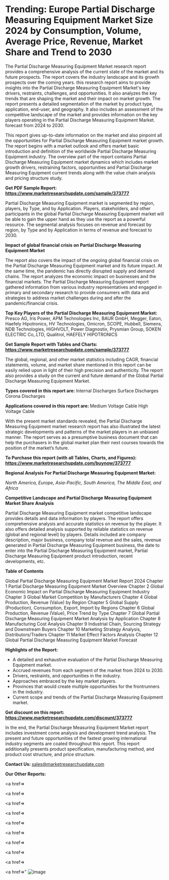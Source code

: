# Trending: Europe Partial Discharge Measuring Equipment Market Size 2024 by Consumption, Volume, Average Price, Revenue, Market Share and Trend to 2030

The Partial Discharge Measuring Equipment Market research report provides a comprehensive analysis of the current state of the market and its future prospects. The report covers the industry landscape and its growth prospects over the coming years. this research report aims to provide insights into the Partial Discharge Measuring Equipment Market's key drivers, restraints, challenges, and opportunities. It also analyzes the key trends that are shaping the market and their impact on market growth. The report presents a detailed segmentation of the market by product type, application, end-user, and geography. It also includes an assessment of the competitive landscape of the market and provides information on the key players operating in the Partial Discharge Measuring Equipment Market. forecast from 2024 to 2030.

This report gives up-to-date information on the market and also pinpoint all the opportunities for Partial Discharge Measuring Equipment market growth. The report begins with a market outlook and offers market basic introduction and definition of the worldwide Partial Discharge Measuring Equipment industry. The overview part of the report contains Partial Discharge Measuring Equipment market dynamics which includes market growth drivers, restraining factors, opportunities and Partial Discharge Measuring Equipment current trends along with the value chain analysis and pricing structure study.

<strong><b>Get PDF Sample Report: <a href=https://www.marketresearchupdate.com/sample/373777>https://www.marketresearchupdate.com/sample/373777</a></b></strong>

Partial Discharge Measuring Equipment market is segmented by region, players, by Type, and by Application. Players, stakeholders, and other participants in the global Partial Discharge Measuring Equipment market will be able to gain the upper hand as they use the report as a powerful resource. The segmental analysis focuses on revenue and forecast by region, by Type and by Application in terms of revenue and forecast to 2030.

<strong><b>Impact of global financial crisis on Partial Discharge Measuring Equipment Market</b></strong>

The report also covers the impact of the ongoing global financial crisis on the Partial Discharge Measuring Equipment market and its future impact. At the same time, the pandemic has directly disrupted supply and demand chains. The report analyzes the economic impact on businesses and the financial markets. The Partial Discharge Measuring Equipment report gathered information from various industry representatives and engaged in primary and secondary research to provide consumers with data and strategies to address market challenges during and after the pandemic/financial crisis.

<strong><b>Top Key Players of the Partial Discharge Measuring Equipment Market:
</b></strong>Presco AG, Iris Power, APM Technologies Inc, BAUR GmbH, Megger, Eaton, Haefely Hipotronics, HV Technologies, Omicron, SCOPE, Hubbell, Siemens, NDB Technologies, HIGHVOLT, Power Diagnostix, Prysmian Group, SOKEN ELECTRIC Co,.LTD, Qualitrol, HAEFELY HIPOTRONICS<strong><b>
</b></strong>

<strong><b>Get Sample Report with Tables and Charts: <a href=https://www.marketresearchupdate.com/sample/373777>https://www.marketresearchupdate.com/sample/373777</a></b></strong>

The global, regional, and other market statistics including CAGR, financial statements, volume, and market share mentioned in this report can be easily relied upon in light of their high precision and authenticity. The report also provides a study on the current and future demand of the Global Partial Discharge Measuring Equipment Market.

<strong><b>Types covered in this report are:
</b></strong>Internal Discharges
Surface Discharges
Corona Discharges<strong><b>
</b></strong>

<strong><b>Applications covered in this report are:
</b></strong>Medium Voltage Cable
High Voltage Cable<strong><b>
</b></strong>

With the present market standards revealed, the Partial Discharge Measuring Equipment market research report has also illustrated the latest strategic developments and patterns of the market players in an unbiased manner. The report serves as a presumptive business document that can help the purchasers in the global market plan their next courses towards the position of the market’s future.

<strong><b>To Purchase this report (with all Tables, Charts, and Figures): <a href=https://www.marketresearchupdate.com/buynow/373777>https://www.marketresearchupdate.com/buynow/373777</a></b></strong>

<strong><b>Regional Analysis For Partial Discharge Measuring Equipment Market:</b></strong>

<em><i>North America, Europe, Asia-Pacific, South America, The Middle East, and Africa</i></em>

<strong><b>Competitive Landscape and Partial Discharge Measuring Equipment Market Share Analysis</b></strong>

Partial Discharge Measuring Equipment market competitive landscape provides details and data information by players. The report offers comprehensive analysis and accurate statistics on revenue by the player. It also offers detailed analysis supported by reliable statistics on revenue (global and regional level) by players. Details included are company description, major business, company total revenue and the sales, revenue generated in Partial Discharge Measuring Equipment business, the date to enter into the Partial Discharge Measuring Equipment market, Partial Discharge Measuring Equipment product introduction, recent developments, etc.

<strong><b>Table of Contents</b></strong>

Global Partial Discharge Measuring Equipment Market Report 2024
Chapter 1 Partial Discharge Measuring Equipment Market Overview
Chapter 2 Global Economic Impact on Partial Discharge Measuring Equipment Industry
Chapter 3 Global Market Competition by Manufacturers
Chapter 4 Global Production, Revenue (Value) by Region
Chapter 5 Global Supply (Production), Consumption, Export, Import by Regions
Chapter 6 Global Production, Revenue (Value), Price Trend by Type
Chapter 7 Global Partial Discharge Measuring Equipment Market Analysis by Application
Chapter 8 Manufacturing Cost Analysis
Chapter 9 Industrial Chain, Sourcing Strategy and Downstream Buyers
Chapter 10 Marketing Strategy Analysis, Distributors/Traders
Chapter 11 Market Effect Factors Analysis
Chapter 12 Global Partial Discharge Measuring Equipment Market Forecast

<strong><b>Highlights of the Report:</b></strong>

- A detailed and exhaustive evaluation of the Partial Discharge Measuring Equipment market.
- Accrued revenues from each segment of the market from 2024 to 2030.
- Drivers, restraints, and opportunities in the industry.
- Approaches embraced by the key market players.
- Provinces that would create multiple opportunities for the frontrunners in the industry.
- Current scope and trends of the Partial Discharge Measuring Equipment market.

<strong><b>Get discount on this report: <a href=https://www.marketresearchupdate.com/discount/373777>https://www.marketresearchupdate.com/discount/373777</a></b></strong>

In the end, the Partial Discharge Measuring Equipment Market report includes investment come analysis and development trend analysis. The present and future opportunities of the fastest growing international industry segments are coated throughout this report. This report additionally presents product specification, manufacturing method, and product cost structure, and price structure.

<strong><b>Contact Us:
</b></strong>sales@marketresearchupdate.com

<strong>Our Other Reports:</strong>

<a href=></a>

<a href=></a>

<a href=></a>

<a href=></a>

<a href=></a>

<a href=></a>

<a href=></a>

<a href=></a>

<a href=></a>

<a href=></a>"
![image](https://github.com/Gayatrikarjule/Market-Analysis-360/assets/97346546/4248ab49-3fc4-4d96-b5ca-f1c21812f34c)
